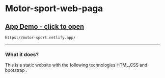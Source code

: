 # Motor-sport-web-paga
## [App Demo - click to open](https://motor-sport.netlify.app/)
    https://motor-sport.netlify.app/

---
### What it does?
This is a static website with the following technologies HTML,CSS and bootstrap .

